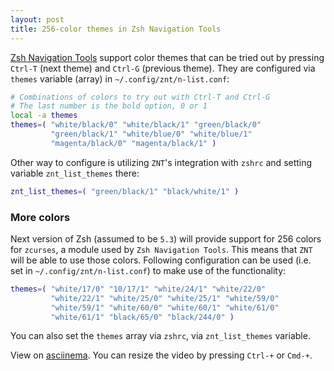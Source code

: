 ```yaml
---
layout: post
title: 256-color themes in Zsh Navigation Tools
---
```


[Zsh Navigation Tools](https://github.com/psprint/zsh-navigation-tools)
support color themes that can be tried out by
pressing `Ctrl-T` (next theme) and `Ctrl-G` (previous theme). They
are configured via `themes` variable (array) in
`~/.config/znt/n-list.conf`:

```zsh
# Combinations of colors to try out with Ctrl-T and Ctrl-G
# The last number is the bold option, 0 or 1
local -a themes
themes=( "white/black/0" "white/black/1" "green/black/0"
         "green/black/1" "white/blue/0" "white/blue/1"
         "magenta/black/0" "magenta/black/1" )
```

Other way to configure is utilizing `ZNT`'s integration with `zshrc` and
setting variable `znt_list_themes` there:

```zsh
znt_list_themes=( "green/black/1" "black/white/1" )
```

### More colors

Next version of Zsh (assumed to be `5.3`) will provide support for 256
colors for `zcurses`, a module used by `Zsh Navigation Tools`. This
means that `ZNT` will be able to use those colors. Following
configuration can be used (i.e. set in `~/.config/znt/n-list.conf`) to
make use of the functionality:

```zsh
themes=( "white/17/0" "10/17/1" "white/24/1" "white/22/0"
         "white/22/1" "white/25/0" "white/25/1" "white/59/0"
         "white/59/1" "white/60/0" "white/60/1" "white/61/0"
         "white/61/1" "black/65/0" "black/244/0" )
```

You can also set the `themes` array via `zshrc`, via `znt_list_themes`
variable.

View on [asciinema](https://asciinema.org/a/46477). You can resize the video by pressing `Ctrl-+` or `Cmd-+`.

<script type="text/javascript" src="https://asciinema.org/a/46477.js" id="asciicast-46477" async></script>
